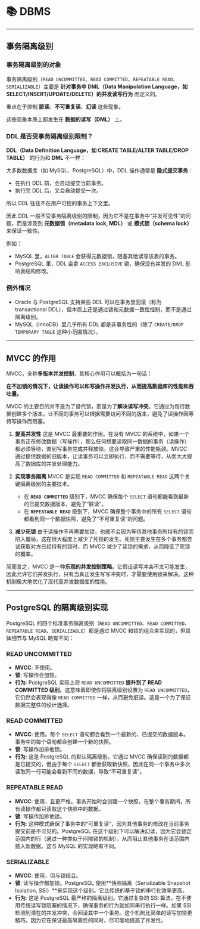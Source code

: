 # 📚 DBMS

---
## 事务隔离级别
### 事务隔离级别的对象

事务隔离级别（`READ UNCOMMITTED`、`READ COMMITTED`、`REPEATABLE READ`、`SERIALIZABLE`）主要是 **针对事务中 DML（Data Manipulation Language，如 SELECT/INSERT/UPDATE/DELETE）的并发读写行为** 而定义的。

重点在于控制 **脏读**、**不可重复读**、**幻读** 这些现象。

这些现象本质上都发生在 **数据的读写（DML）** 上。

### DDL 是否受事务隔离级别限制？

**DDL（Data Definition Language，如 CREATE TABLE/ALTER TABLE/DROP TABLE）** 的行为和 **DML** 不一样：

大多数数据库（如 MySQL、PostgreSQL）中，DDL 操作通常是 **隐式提交事务**：

* 在执行 DDL 前，会自动提交当前事务。
* 执行完 DDL 后，又会自动提交一次。

所以 DDL 往往不在用户可控的事务上下文里。

因此 DDL 一般不受事务隔离级别的限制，因为它不是在事务中“并发可见性”的问题，而是涉及到 **元数据锁（metadata lock, MDL）** 或 **模式锁（schema lock）** 来保证一致性。

例如：

* MySQL 里，`ALTER TABLE` 会获得元数据锁，阻塞其他读写该表的事务。
* PostgreSQL 里，DDL 会拿 `ACCESS EXCLUSIVE` 锁，确保没有并发的 DML 影响表结构修改。

### 例外情况

* Oracle 与 PostgreSQL 支持某些 DDL 可以在事务里回滚（称为 transactional DDL），但本质上还是通过锁和元数据一致性控制，而不是通过隔离级别。
* MySQL（InnoDB）里几乎所有 DDL 都是非事务性的（除了 `CREATE/DROP TEMPORARY TABLE` 这种小范围情况）。

---
## MVCC 的作用
MVCC，全称**多版本并发控制**，其核心作用可以概括为一句话：

**在不加锁的情况下，让读操作可以和写操作并发执行，从而提高数据库的性能和吞吐量。**

MVCC 的主要目的并不是为了替代锁，而是为了**解决读写冲突**。它通过为每行数据创建多个版本，让不同的事务可以根据需要访问不同的版本，避免了读操作因等待写操作而阻塞。

1.  **提高并发性**
    这是 MVCC 最重要的作用。在没有 MVCC 的系统中，如果一个事务正在修改数据（写操作），那么任何想要读取同一数据的事务（读操作）都必须等待，直到写事务完成并释放锁。这会导致严重的性能瓶颈。MVCC 通过提供数据的旧版本，让读事务可以立即执行，而不需要等待，从而大大提高了数据库的并发处理能力。

2.  **实现事务隔离**
    MVCC 是实现 `READ COMMITTED` 和 `REPEATABLE READ` 这两个关键隔离级别的主要技术。
    * 在 **`READ COMMITTED`** 级别下，MVCC 确保每个 `SELECT` 语句都能看到最新的已提交数据版本，避免了“脏读”。
    * 在 **`REPEATABLE READ`** 级别下，MVCC 确保整个事务中的所有 `SELECT` 语句都看到同一个数据快照，避免了“不可重复读”的问题。

3.  **减少死锁**
    由于读操作不再需要加锁，也就不会因为等待其他事务所持有的锁而陷入僵局，这在很大程度上减少了死锁的发生。死锁主要发生在多个事务都尝试获取对方已经持有的锁时，而 MVCC 减少了读锁的需求，从而降低了死锁的概率。

简而言之，MVCC 是一种**乐观的并发控制策略**。它假设读写冲突不太可能发生，因此允许它们并发执行，只有当真正发生写写冲突时，才需要使用锁来解决。这种机制极大地优化了现代高并发数据库的性能。

---

## PostgreSQL 的隔离级别实现
PostgreSQL 的四个标准事务隔离级别（`READ UNCOMMITTED`、`READ COMMITTED`、`REPEATABLE READ`、`SERIALIZABLE`）都是通过 MVCC 和锁的组合来实现的，但具体细节与 MySQL 略有不同：

### READ UNCOMMITTED
* **MVCC**: 不使用。
* **锁**: 写操作会加锁。
* **行为**: PostgreSQL 实际上将 `READ UNCOMMITTED` **提升到了 READ COMMITTED 级别**。这意味着即使你将隔离级别设置为 `READ UNCOMMITTED`，它仍然会表现得像 `READ COMMITTED` 一样，从而避免脏读。这是一个为了保证数据完整性的设计选择。

### READ COMMITTED
* **MVCC**: 使用。每个 `SELECT` 语句都会看到一个最新的、已提交的数据版本。事务中的每个语句都会创建一个新的快照。
* **锁**: 写操作加排他锁。
* **行为**: 这是 PostgreSQL 的默认隔离级别。它通过 MVCC 确保读到的数据都是已提交的，但由于每个 `SELECT` 都会获取新快照，因此在同一个事务中多次读取同一行可能会看到不同的数据，导致“不可重复读”。

### REPEATABLE READ
* **MVCC**: 使用，且更严格。事务开始时会创建一个快照，在整个事务期间，所有读操作都只读取这个快照中的数据。
* **锁**: 写操作加排他锁。
* **行为**: 这种模式确保了事务中的“可重复读”，因为其他事务的修改在当前事务提交前是不可见的。PostgreSQL 在这个级别下可以解决幻读，因为它会锁定范围内的行（通过一种类似于间隙锁的机制），从而阻止其他事务在该范围内插入新数据。这与 MySQL 的实现略有不同。

### SERIALIZABLE
* **MVCC**: 使用，但与锁结合。
* **锁**: 读写操作都加锁。PostgreSQL 使用**快照隔离（Serializable Snapshot Isolation, SSI）**来实现这个级别。它比传统的基于锁的串行化效率更高。
* **行为**: 这是 PostgreSQL 最严格的隔离级别。它通过复杂的 SSI 算法，在不使用传统读写锁阻塞的情况下，确保事务的行为就如同串行执行一样。如果 SSI 检测到潜在的并发冲突，会回滚其中一个事务。这个机制比简单的读写加锁更精巧，因为它在保证最高隔离性的同时，尽可能地提高了并发性。